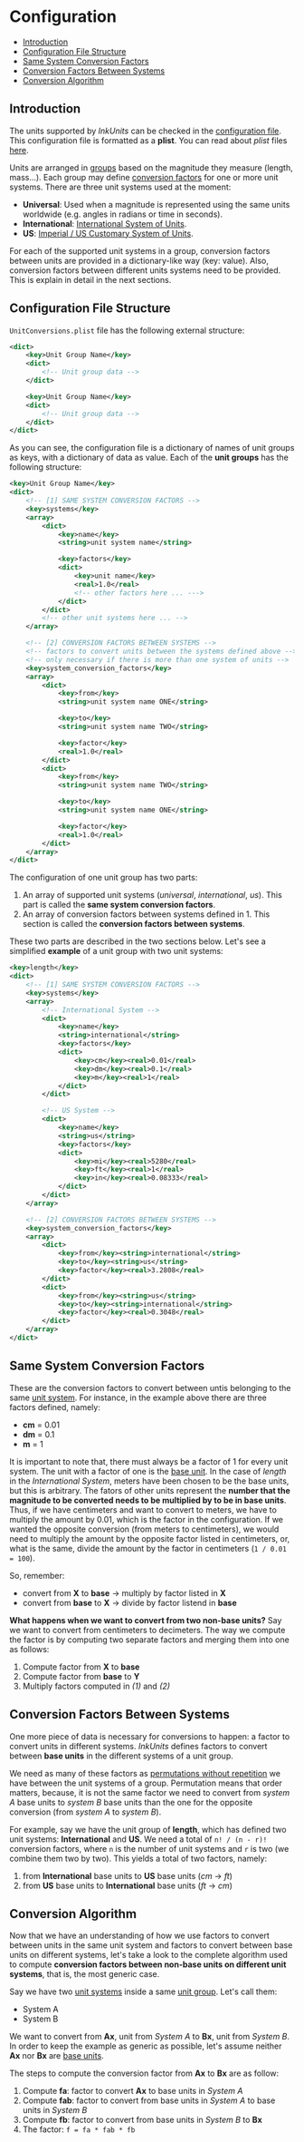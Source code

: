 # Configuration
- [Introduction](#introduction)
- [Configuration File Structure](#configuration-file-structure)
- [Same System Conversion Factors](#same-system-conversion-factors)
- [Conversion Factors Between Systems](#conversion-factors-between-systems)
- [Conversion Algorithm](#conversion-algorithm)

## Introduction
The units supported by _InkUnits_ can be checked in the [configuration file](../Configuration/UnitConversions.plist). This configuration file is formatted as a **plist**. You can read about _plist_ files [here](https://developer.apple.com/library/content/documentation/General/Reference/InfoPlistKeyReference/Articles/AboutInformationPropertyListFiles.html#//apple_ref/doc/uid/TP40009254-SW1).

Units are arranged in [groups](Terminology.md/#unit-group) based on the magnitude they measure (length, mass...). Each group may define [conversion factors](Terminology.md/#conversion-factor) for one or more unit systems. There are three unit systems used at the moment:

- **Universal**: Used when a magnitude is represented using the same units worldwide (e.g. angles in radians or time in seconds).
- **International**: [International System of Units](https://en.wikipedia.org/wiki/International_System_of_Units).
- **US**: [Imperial / US Customary System of Units](https://en.wikipedia.org/wiki/Imperial_and_US_customary_measurement_systems).

For each of the supported unit systems in a group, conversion factors between units are provided in a dictionary-like way (key: value). Also, conversion factors between different units systems need to be provided. This is explain in detail in the next sections.

## Configuration File Structure
`UnitConversions.plist` file has the following external structure:

```xml
<dict>
    <key>Unit Group Name</key>
    <dict>
        <!-- Unit group data -->
    </dict>

    <key>Unit Group Name</key>
    <dict>
        <!-- Unit group data -->
    </dict>
</dict>
```

As you can see, the configuration file is a dictionary of names of unit groups as keys, with a dictionary of data as value. Each of the **unit groups** has the following structure:

```xml
<key>Unit Group Name</key>
<dict>
    <!-- [1] SAME SYSTEM CONVERSION FACTORS -->
    <key>systems</key>
    <array>
        <dict>
            <key>name</key>
            <string>unit system name</string>

            <key>factors</key>
            <dict>
                <key>unit name</key>
                <real>1.0</real>
                <!-- other factors here ... --->
            </dict>
        </dict>
        <!-- other unit systems here ... -->
    </array>

    <!-- [2] CONVERSION FACTORS BETWEEN SYSTEMS -->
    <!-- factors to convert units between the systems defined above -->
    <!-- only necessary if there is more than one system of units -->
    <key>system_conversion_factors</key>
    <array>
        <dict>
            <key>from</key>
            <string>unit system name ONE</string>

            <key>to</key>
            <string>unit system name TWO</string>

            <key>factor</key>
            <real>1.0</real>
        </dict>
        <dict>
            <key>from</key>
            <string>unit system name TWO</string>

            <key>to</key>
            <string>unit system name ONE</string>

            <key>factor</key>
            <real>1.0</real>
        </dict>
    </array>
</dict>
```

The configuration of one unit group has two parts:
1. An array of supported unit systems (_universal_, _international_, _us_). This part is called the **same system conversion factors**.
2. An array of conversion factors between systems defined in 1. This section is called the **conversion factors between systems**.

These two parts are described in the two sections below. Let's see a simplified **example** of a unit group with two unit systems:

```xml
<key>length</key>
<dict>
    <!-- [1] SAME SYSTEM CONVERSION FACTORS -->
    <key>systems</key>
    <array>
        <!-- International System -->
        <dict>
            <key>name</key>
            <string>international</string>
            <key>factors</key>
            <dict>
                <key>cm</key><real>0.01</real>
                <key>dm</key><real>0.1</real>
                <key>m</key><real>1</real>
            </dict>
        </dict>

        <!-- US System -->
        <dict>
            <key>name</key>
            <string>us</string>
            <key>factors</key>
            <dict>
                <key>mi</key><real>5280</real>
                <key>ft</key><real>1</real>
                <key>in</key><real>0.08333</real>
            </dict>
        </dict>
    </array>

    <!-- [2] CONVERSION FACTORS BETWEEN SYSTEMS -->
    <key>system_conversion_factors</key>
    <array>
        <dict>
            <key>from</key><string>international</string>
            <key>to</key><string>us</string>
            <key>factor</key><real>3.2808</real>
        </dict>
        <dict>
            <key>from</key><string>us</string>
            <key>to</key><string>international</string>
            <key>factor</key><real>0.3048</real>
        </dict>
    </array>
</dict>
```

## Same System Conversion Factors
These are the conversion factors to convert between untis belonging to the same [unit system](Terminology.md/#unit-system). For instance, in the example above there are three factors defined, namely:

- **cm** = 0.01
- **dm** = 0.1
- **m** = 1

It is important to note that, there must always be a factor of 1 for every unit system. The unit with a factor of one is the [base unit](Terminology.md/#base-unit). In the case of _length_ in the _International System_, meters have been chosen to be the base units, but this is arbitrary. The fators of other units represent the **number that the magnitude to be converted needs to be multiplied by to be in base units**. Thus, if we have centimeters and want to convert to meters, we have to multiply the amount by 0.01, which is the factor in the configuration. If we wanted the opposite conversion (from meters to centimeters), we would need to multiply the amount by the opposite factor listed in centimeters, or, what is the same, divide the amount by the factor in centimeters (`1 / 0.01 = 100`).

So, remember:
- convert from **X** to **base** -> multiply by factor listed in **X**
- convert from **base** to **X** -> divide by factor listend in **base**

**What happens when we want to convert from two non-base units?**
Say we want to convert from centimeters to decimeters. The way we compute the factor is by computing two separate factors and merging them into one as follows:
1. Compute factor from **X** to **base**
2. Compute factor from **base** to **Y**
3. Multiply factors computed in _(1)_ and _(2)_

## Conversion Factors Between Systems
One more piece of data is necessary for conversions to happen: a factor to convert units in different systems. _InkUnits_ defines factors to convert between **base units** in the different systems of a unit group.

We need as many of these factors as [permutations without repetition](https://www.mathsisfun.com/combinatorics/combinations-permutations.html) we have between the unit systems of a group. Permutation means that order matters, because, it is not the same factor we need to convert from _system A_ base units to _system B_ base units than the one for the opposite conversion (from _system A_ to _system B_).

For example, say we have the unit group of **length**, which has defined two unit systems: **International** and **US**. We need a total of `n! / (n - r)!` conversion factors, where `n` is the number of unit systems and `r` is two (we combine them two by two). This yields a total of two factors, namely:

1. from **International** base units to **US** base units (_cm_ -> _ft_)
2. from **US** base units to **International** base units (_ft_ -> _cm_)

## Conversion Algorithm
Now that we have an understanding of how we use factors to convert between units in the same unit system and factors to convert between base units on different systems, let's take a look to the complete algorithm used to compute **conversion factors between non-base units on different unit systems**, that is, the most generic case.

Say we have two [unit systems](Terminology.md/#unit-system) inside a same [unit group](Terminology.md/#unit-group). Let's call them:
- System A
- System B

We want to convert from **Ax**, unit from _System A_ to **Bx**, unit from _System B_. In order to keep the example as generic as possible, let's assume neither **Ax** nor **Bx** are [base units](Terminology.md/#base-unit).

The steps to compute the conversion factor from **Ax** to **Bx** are as follow:
1. Compute **fa**: factor to convert **Ax** to base units in _System A_
2. Compute **fab**: factor to convert from base units in _System A_ to base units in _System B_
3. Compute **fb**: factor to convert from base units in _System B_ to **Bx**
4. The factor: `f = fa * fab * fb`
